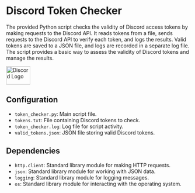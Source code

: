 # Discord Token Checker

The provided Python script checks the validity of Discord access tokens by making requests to the Discord API. It reads tokens from a file, sends requests to the Discord API to verify each token, and logs the results. Valid tokens are saved to a JSON file, and logs are recorded in a separate log file. The script provides a basic way to assess the validity of Discord tokens and manage the results.

<img src="https://cdn.discordapp.com/attachments/1137109705139957880/1190924861539893278/discord-mark-blue.png?ex=65a39235&is=65911d35&hm=42b02394ae0d9f8aa2a8ca8651a4287ea757ea15c2194a2cab479313c54ab9cd" alt="Discord Logo" width="65.85" height="50">


## Configuration

- `token_checker.py`: Main script file.
- `tokens.txt`: File containing Discord tokens to check.
- `token_checker.log`: Log file for script activity.
- `valid_tokens.json`: JSON file storing valid Discord tokens.

## Dependencies

- `http.client`: Standard library module for making HTTP requests.
- `json`: Standard library module for working with JSON data.
- `logging`: Standard library module for logging messages.
- `os`: Standard library module for interacting with the operating system.

